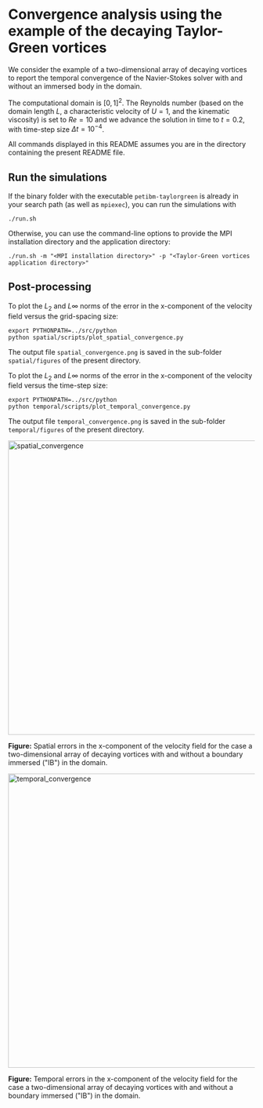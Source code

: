 # Convergence analysis using the example of the decaying Taylor-Green vortices

We consider the example of a two-dimensional array of decaying vortices to report the temporal convergence of the Navier-Stokes solver with and without an immersed body in the domain.

The computational domain is $\left[ 0, 1 \right]^2$.
The Reynolds number (based on the domain length $L$, a characteristic velocity of $U = 1$, and the kinematic viscosity) is set to $Re = 10$ and we advance the solution in time to $t = 0.2$, with time-step size $\Delta t = 10^{-4}$.

All commands displayed in this README assumes you are in the directory containing the present README file.

## Run the simulations

If the binary folder with the executable `petibm-taylorgreen` is already in your search path (as well as `mpiexec`), you can run the simulations with

```shell
./run.sh
```

Otherwise, you can use the command-line options to provide the MPI installation directory and the application directory:

```shell
./run.sh -m "<MPI installation directory>" -p "<Taylor-Green vortices application directory>"
```

## Post-processing

To plot the $L_2$ and $L\infty$ norms of the error in the x-component of the velocity field versus the grid-spacing size:

```shell
export PYTHONPATH=../src/python
python spatial/scripts/plot_spatial_convergence.py
```

The output file `spatial_convergence.png` is saved in the sub-folder `spatial/figures` of the present directory.

To plot the $L_2$ and $L\infty$ norms of the error in the x-component of the velocity field versus the time-step size:

```shell
export PYTHONPATH=../src/python
python temporal/scripts/plot_temporal_convergence.py
```

The output file `temporal_convergence.png` is saved in the sub-folder `temporal/figures` of the present directory.

<img src="spatial/figures/spatial_convergence.png" alt="spatial_convergence" width="600">

**Figure:** Spatial errors in the x-component of the velocity field for the case a two-dimensional array of decaying vortices with and without a boundary immersed ("IB") in the domain.

<img src="temporal/figures/temporal_convergence.png" alt="temporal_convergence" width="600">

**Figure:** Temporal errors in the x-component of the velocity field for the case a two-dimensional array of decaying vortices with and without a boundary immersed ("IB") in the domain.
